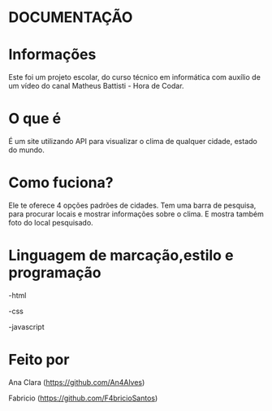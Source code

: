 # DOCUMENTAÇÃO

# Informações

Este foi um projeto escolar, do curso técnico em informática com auxílio de um vídeo do canal Matheus Battisti - Hora de Codar.


# O que é

É um site utilizando API para visualizar o clima de qualquer cidade, estado do mundo. 


# Como fuciona?

Ele te oferece 4 opções padrões de cidades. Tem uma barra de pesquisa, para procurar locais e mostrar informações sobre o clima.
E mostra também foto do local pesquisado.


# Linguagem de marcação,estilo e programação

-html

-css

-javascript


# Feito por

Ana Clara  (https://github.com/An4Alves)

Fabricio  (https://github.com/F4bricioSantos)
